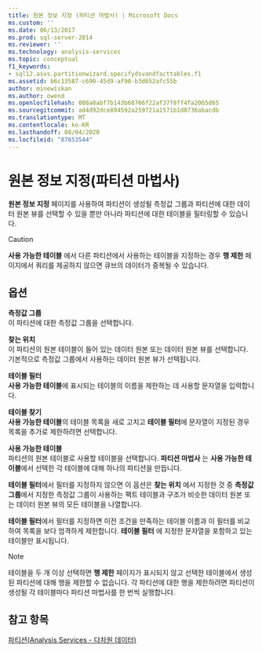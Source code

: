 ```yaml
---
title: 원본 정보 지정 (파티션 마법사) | Microsoft Docs
ms.custom: ''
ms.date: 06/13/2017
ms.prod: sql-server-2014
ms.reviewer: ''
ms.technology: analysis-services
ms.topic: conceptual
f1_keywords:
- sql12.asvs.partitionwizard.specifydsvandfacttables.f1
ms.assetid: b6c13587-c690-45d9-af90-b3d652afc55b
author: minewiskan
ms.author: owend
ms.openlocfilehash: 088a8abf7b143b68766f22af37f8ff4fa2065d65
ms.sourcegitcommit: ad4d92dce894592a259721a1571b1d8736abacdb
ms.translationtype: MT
ms.contentlocale: ko-KR
ms.lasthandoff: 08/04/2020
ms.locfileid: "87653544"
---
```

# <a name="specify-source-information-partition-wizard"></a>원본 정보 지정(파티션 마법사)
  **원본 정보 지정** 페이지를 사용하여 파티션이 생성될 측정값 그룹과 파티션에 대한 데이터 원본 뷰를 선택할 수 있을 뿐만 아니라 파티션에 대한 테이블을 필터링할 수 있습니다.  
  
> [!CAUTION]  
>  **사용 가능한 테이블** 에서 다른 파티션에서 사용하는 테이블을 지정하는 경우 **행 제한** 페이지에서 쿼리를 제공하지 않으면 큐브의 데이터가 중복될 수 있습니다.  
  
## <a name="options"></a>옵션  
 **측정값 그룹**  
 이 파티션에 대한 측정값 그룹을 선택합니다.  
  
 **찾는 위치**  
 이 파티션의 원본 테이블이 들어 있는 데이터 원본 또는 데이터 원본 뷰를 선택합니다. 기본적으로 측정값 그룹에서 사용하는 데이터 원본 뷰가 선택됩니다.  
  
 **테이블 필터**  
 **사용 가능한 테이블**에 표시되는 테이블의 이름을 제한하는 데 사용할 문자열을 입력합니다.  
  
 **테이블 찾기**  
 **사용 가능한 테이블**의 테이블 목록을 새로 고치고 **테이블 필터**에 문자열이 지정된 경우 목록을 추가로 제한하려면 선택합니다.  
  
 **사용 가능한 테이블**  
 파티션의 원본 테이블로 사용할 테이블을 선택합니다. **파티션 마법사** 는 **사용 가능한 테이블**에서 선택한 각 테이블에 대해 하나의 파티션을 만듭니다.  
  
 **테이블 필터**에서 필터를 지정하지 않으면 이 옵션은 **찾는 위치** 에서 지정한 것 중 **측정값 그룹**에서 지정한 측정값 그룹이 사용하는 팩트 테이블과 구조가 비슷한 데이터 원본 또는 데이터 원본 뷰의 모든 테이블을 나열합니다.  
  
 **테이블 필터**에서 필터를 지정하면 이전 조건을 만족하는 테이블 이름과 이 필터를 비교하여 목록을 보다 엄격하게 제한합니다. **테이블 필터** 에 지정한 문자열을 포함하고 있는 테이블만 표시됩니다.  
  
> [!NOTE]  
>  테이블을 두 개 이상 선택하면 **행 제한** 페이지가 표시되지 않고 선택한 테이블에서 생성된 파티션에 대해 행을 제한할 수 없습니다. 각 파티션에 대한 행을 제한하려면 파티션이 생성될 각 테이블마다 파티션 마법사를 한 번씩 실행합니다.  
  
## <a name="see-also"></a>참고 항목  
 [파티션&#40;Analysis Services - 다차원 데이터&#41;](multidimensional-models-olap-logical-cube-objects/partitions-analysis-services-multidimensional-data.md)  
  
  
